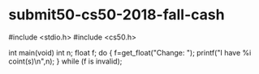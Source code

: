 # submit50-cs50-2018-fall-cash
#include <stdio.h>
#include <cs50.h>

int main(void)
int n;
float f;
do
{
    f=get_float("Change: ");
    printf("I have %i coint(s)\n",n);
}
while (f is invalid);
